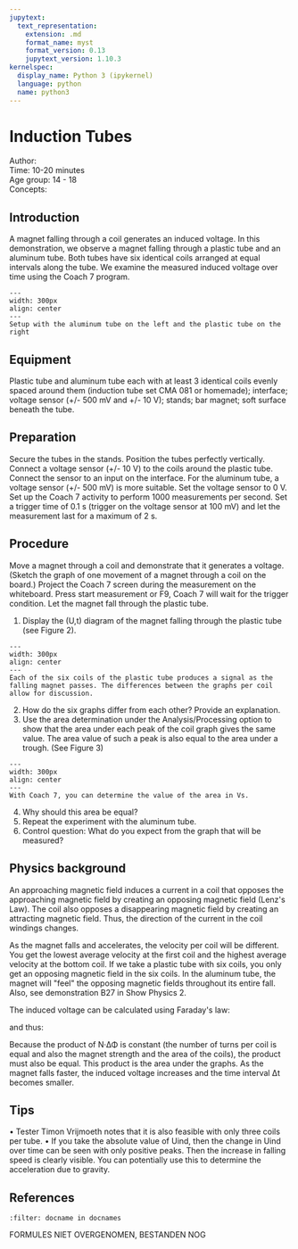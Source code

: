 ```yaml
---
jupytext:
  text_representation:
    extension: .md
    format_name: myst
    format_version: 0.13
    jupytext_version: 1.10.3
kernelspec:
  display_name: Python 3 (ipykernel)
  language: python
  name: python3
---
```


# Induction Tubes


Author:     \
Time:	10-20 minutes \
Age group:	14 - 18 \
Concepts:	

## Introduction
A magnet falling through a coil generates an induced voltage. In this demonstration, we observe a magnet falling through a plastic tube and an aluminum tube. Both tubes have six identical coils arranged at equal intervals along the tube. We examine the measured induced voltage over time using the Coach 7 program.

```{figure} demo86_figure1.png
---
width: 300px
align: center
---
Setup with the aluminum tube on the left and the plastic tube on the right
```


## Equipment

Plastic tube and aluminum tube each with at least 3 identical coils evenly spaced around them (induction tube set CMA 081 or homemade); interface; voltage sensor (+/- 500 mV and +/- 10 V); stands; bar magnet; soft surface beneath the tube.

## Preparation

Secure the tubes in the stands. Position the tubes perfectly vertically. Connect a voltage sensor (+/- 10 V) to the coils around the plastic tube. Connect the sensor to an input on the interface. For the aluminum tube, a voltage sensor (+/- 500 mV) is more suitable. Set the voltage sensor to 0 V. Set up the Coach 7 activity to perform 1000 measurements per second. Set a trigger time of 0.1 s (trigger on the voltage sensor at 100 mV) and let the measurement last for a maximum of 2 s.

## Procedure

Move a magnet through a coil and demonstrate that it generates a voltage.
(Sketch the graph of one movement of a magnet through a coil on the board.)
Project the Coach 7 screen during the measurement on the whiteboard.
Press start measurement or F9, Coach 7 will wait for the trigger condition. Let the magnet fall through the plastic tube.
1. Display the (U,t) diagram of the magnet falling through the plastic tube (see Figure 2).

```{figure} demo86_figure2.jpg
---
width: 300px
align: center
---
Each of the six coils of the plastic tube produces a signal as the falling magnet passes. The differences between the graphs per coil allow for discussion.
```

2. How do the six graphs differ from each other? Provide an explanation.
3. Use the area determination under the Analysis/Processing option to show that the area under each peak of the coil graph gives the same value. The area value of such a peak is also equal to the area under a trough. (See Figure 3)

```{figure} demo86_figure3.png
---
width: 300px
align: center
---
With Coach 7, you can determine the value of the area in Vs.
```

4. Why should this area be equal?
5. Repeat the experiment with the aluminum tube.
6. Control question: What do you expect from the graph that will be measured?

## Physics background

An approaching magnetic field induces a current in a coil that opposes the approaching magnetic field by creating an opposing magnetic field (Lenz's Law). The coil also opposes a disappearing magnetic field by creating an attracting magnetic field. Thus, the direction of the current in the coil windings changes.

As the magnet falls and accelerates, the velocity per coil will be different. You get the lowest average velocity at the first coil and the highest average velocity at the bottom coil. If we take a plastic tube with six coils, you only get an opposing magnetic field in the six coils. In the aluminum tube, the magnet will "feel" the opposing magnetic fields throughout its entire fall. Also, see demonstration B27 in Show Physics 2.

The induced voltage can be calculated using Faraday's law:

and thus:

Because the product of N·ΔΦ is constant (the number of turns per coil is equal and also the magnet strength and the area of the coils), the product must also be equal. This product is the area under the graphs. As the magnet falls faster, the induced voltage increases and the time interval Δt becomes smaller.

## Tips
• Tester Timon Vrijmoeth notes that it is also feasible with only three coils per tube.
• If you take the absolute value of Uind, then the change in Uind over time can be seen with only positive peaks. Then the increase in falling speed is clearly visible. You can potentially use this to determine the acceleration due to gravity.

## References

```{bibliography}
:filter: docname in docnames
```

FORMULES NIET OVERGENOMEN, BESTANDEN NOG